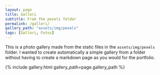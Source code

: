 ```yaml
---
layout: page
title: Galleri
subtitle: From the pexels folder
permalink: /galleri/
gallery_path: "assets/img/pexels"
tags: [Galleri, Fotos]
---
```


This is a photo gallery made from the static files in the `assets/img/pexels` folder. 
I wanted to create automatically a simple gallery from a folder without having to create a markdown page as you would for the portfolio.


{% include gallery.html gallery_path=page.gallery_path %}